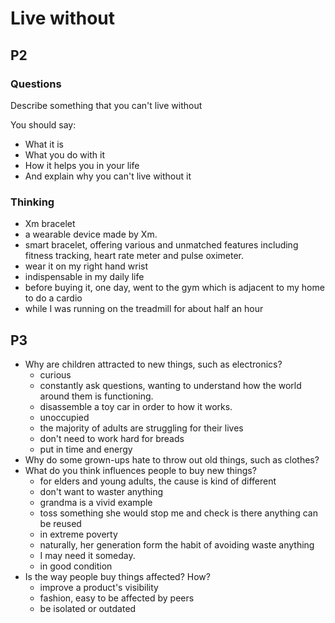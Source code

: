 # Live without

## P2

### Questions

Describe something that you can't live without

You should say:
- What it is
- What you do with it
- How it helps you in your life
- And explain why you can't live without it

### Thinking

- Xm bracelet
- a wearable device made by Xm.
- smart bracelet, offering various and unmatched features including fitness tracking, heart rate meter and pulse oximeter.
- wear it on my right hand wrist
- indispensable in my daily life
- before buying it, one day, went to the gym which is adjacent to my home to do a cardio
- while I was running on the treadmill for about half an hour

## P3

- Why are children attracted to new things, such as electronics?
    - curious
    - constantly ask questions, wanting to understand how the world around them is functioning. 
    - disassemble a toy car in order to how it works.
    - unoccupied
    - the majority of adults are struggling for their lives
    - don't need to work hard for breads
    - put in time and energy
- Why do some grown-ups hate to throw out old things, such as clothes?
- What do you think influences people to buy new things?
    - for elders and young adults, the cause is kind of different
    - don't want to waster anything
    - grandma is a vivid example
    - toss something she would stop me and check is there anything can be reused
    - in extreme poverty
    - naturally, her generation form the habit of avoiding waste anything
    - I may need it someday.
    - in good condition
- Is the way people buy things affected? How?
    - improve a product's visibility
    - fashion, easy to be affected by peers
    - be isolated or outdated


